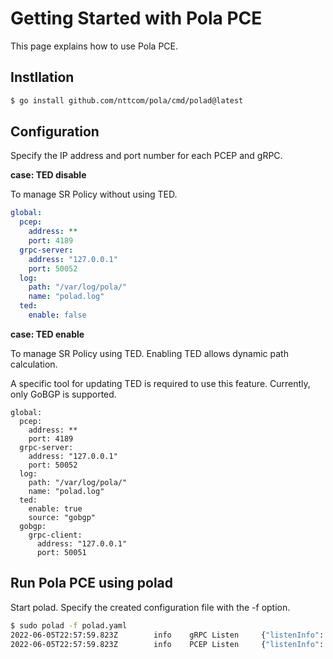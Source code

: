 # Getting Started with Pola PCE

This page explains how to use Pola PCE.

## Instllation

```bash
$ go install github.com/nttcom/pola/cmd/polad@latest
```

## Configuration

Specify the IP address and port number for each PCEP and gRPC.

**case: TED disable**

To manage SR Policy without using TED.

```yaml
global:
  pcep:
    address: **
    port: 4189
  grpc-server:
    address: "127.0.0.1"
    port: 50052
  log:
    path: "/var/log/pola/"
    name: "polad.log"
  ted:
    enable: false
```

**case: TED enable**

To manage SR Policy using TED.
Enabling TED allows dynamic path calculation.

A specific tool for updating TED is required to use this feature.
Currently, only GoBGP is supported.

```
global:
  pcep:
    address: **
    port: 4189
  grpc-server:
    address: "127.0.0.1"
    port: 50052
  log:
    path: "/var/log/pola/"
    name: "polad.log"
  ted:
    enable: true
    source: "gobgp"
  gobgp:
    grpc-client:
      address: "127.0.0.1"
      port: 50051
```


## Run Pola PCE using polad

Start polad. Specify the created configuration file with the -f option.

```bash
$ sudo polad -f polad.yaml
2022-06-05T22:57:59.823Z        info    gRPC Listen     {"listenInfo": "127.0.0.1:50051", "server": "grpc"}
2022-06-05T22:57:59.823Z        info    PCEP Listen     {"listenInfo": "10.100.0.252:4189"}
```
